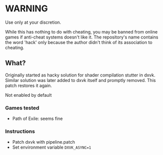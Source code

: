# WARNING
Use only at your discretion.

While this has nothing to do with cheating, you may be banned from online games if anti-cheat systems doesn't like it.
The repository's name contains the word 'hack' only because the author didn't think of its association to cheating.

## What?
Originally started as hacky solution for shader compilation stutter in dxvk. Similar solution was later added to dxvk itself and promptly
removed. This patch restores it again.

Not enabled by default

### Games tested

* Path of Exile: seems fine

### Instructions

* Patch dxvk with pipeline.patch
* Set environment variable `DXVK_ASYNC=1`

